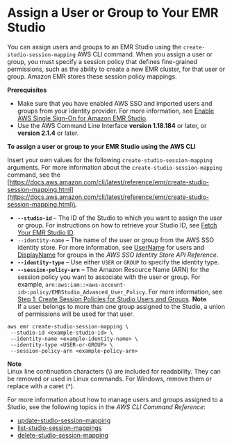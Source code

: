 # Assign a User or Group to Your EMR Studio<a name="emr-studio-assign-users-groups"></a>

You can assign users and groups to an EMR Studio using the `create-studio-session-mapping` AWS CLI command\. When you assign a user or group, you must specify a session policy that defines fine\-grained permissions, such as the ability to create a new EMR cluster, for that user or group\. Amazon EMR stores these session policy mappings\.

**Prerequisites**
+ Make sure that you have enabled AWS SSO and imported users and groups from your identity provider\. For more information, see [Enable AWS Single Sign\-On for Amazon EMR Studio](emr-studio-enable-sso.md)\.
+ Use the AWS Command Line Interface **version 1\.18\.184** or later, or **version 2\.1\.4** or later\.

**To assign a user or group to your EMR Studio using the AWS CLI**

Insert your own values for the following `create-studio-session-mapping` arguments\. For more information about the `create-studio-session-mapping` command, see the [https://docs.aws.amazon.com/cli/latest/reference/emr/create-studio-session-mapping.html](https://docs.aws.amazon.com/cli/latest/reference/emr/create-studio-session-mapping.html)\.
+ **`--studio-id`** – The ID of the Studio to which you want to assign the user or group\. For instructions on how to retrieve your Studio ID, see [Fetch Your EMR Studio ID](emr-studio-get-studio-id.md)\.
+ `--identity-name` – The name of the user or group from the AWS SSO identity store\. For more information, see [UserName](https://docs.aws.amazon.com/singlesignon/latest/IdentityStoreAPIReference/API_User.html#singlesignon-Type-User-UserName) for users and [DisplayName](https://docs.aws.amazon.com/singlesignon/latest/IdentityStoreAPIReference/API_Group.html#singlesignon-Type-Group-DisplayName) for groups in the *AWS SSO Identity Store API Reference*\.
+ **`--identity-type`** – Use either `USER` or `GROUP` to specify the identity type\.
+ **`--session-policy-arn`** – The Amazon Resource Name \(ARN\) for the session policy you want to associate with the user or group\. For example, `arn:aws:iam::<aws-account-id>:policy/EMRStudio_Advanced_User_Policy`\. For more information, see [Step 1: Create Session Policies for Studio Users and Groups](emr-studio-user-role.md#emr-studio-session-policies)\.
**Note**  
If a user belongs to more than one group assigned to the Studio, a union of permissions will be used for that user\.

```
aws emr create-studio-session-mapping \
 --studio-id <example-studio-id> \
 --identity-name <example-identity-name> \
 --identity-type <USER-or-GROUP> \
 --session-policy-arn <example-policy-arn>
```

**Note**  
Linux line continuation characters \(\\\) are included for readability\. They can be removed or used in Linux commands\. For Windows, remove them or replace with a caret \(^\)\.

For more information about how to manage users and groups assigned to a Studio, see the following topics in the *AWS CLI Command Reference*:
+ [update\-studio\-session\-mapping](https://docs.aws.amazon.com/cli/latest/reference/emr/update-studio-session-mapping.html)
+ [list\-studio\-session\-mappings](https://docs.aws.amazon.com/cli/latest/reference/emr/list-studio-session-mappings.html)
+ [delete\-studio\-session\-mapping](https://docs.aws.amazon.com/cli/latest/reference/emr/delete-studio-session-mapping.html)